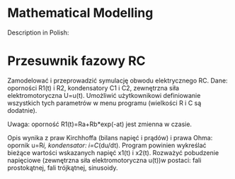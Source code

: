 # Mathematical Modelling


Description in Polish:

# Przesuwnik fazowy RC
Zamodelować i przeprowadzić symulację obwodu elektrycznego RC. Dane: oporności R1(t) i R2, kondensatory C1 i C2, zewnętrzna siła elektromotoryczna U=u(t). Umożliwić użytkownikowi definiowanie wszystkich tych parametrów w menu programu (wielkości R i C są dodatnie). 

Uwaga: oporność R1(t)=Ra+Rb*exp(-at) jest zmienna w czasie.

Opis wynika z praw Kirchhoffa (bilans napięć i prądów) i prawa Ohma: opornik u=R*i, kondensator: i=C*(du/dt). 
Program powinien wykreślać bieżące wartości wskazanych napięć x1(t) i x2(t). Rozważyć pobudzenie napięciowe (zewnętrzna siła elektromotoryczna u(t))w postaci: fali prostokątnej, fali trójkątnej, sinusoidy.
 

